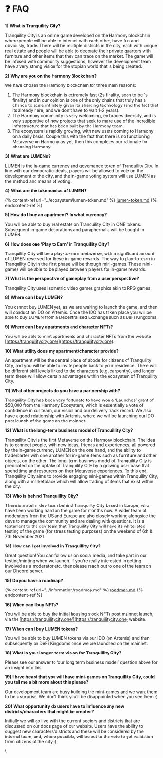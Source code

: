 # ❓ FAQ

1\) **What is Tranquility City?**&#x20;

Tranquility City is an online game developed on the Harmony blockchain where people will be able to interact with each other, have fun and obviously, trade. There will be multiple districts in the city, each with unique real estate and people will be able to decorate their private quarters with furniture and other items that they can trade on the market. The game will be infused with community suggestions, however the development team have a very strong vision for the utopian world that is being created.

**2) Why are you on the Harmony Blockchain?**&#x20;

We have chosen the Harmony blockchain for three main reasons:

1. The Harmony blockchain is extremely fast (2s finality, soon to be 1s finality) and in our opinion is one of the only chains that truly has a chance to scale infinitely given its sharding technology (and the fact that its already here, and we don’t have to wait 1-2 years).&#x20;
2. The Harmony community is very welcoming, embraces diversity, and is very supportive of new projects that seek to make use of the incredible infrastructure that has been built by the Harmony team.&#x20;
3. The ecosystem is rapidly growing, with new users coming to Harmony on a daily basis. Couple this with the fact that there is no functioning Metaverse on Harmony as yet, then this completes our rationale for choosing Harmony.

**3)** **What are LUMENs?**&#x20;

LUMEN is the in-game currency and governance token of Tranquility City. In line with our democratic ideals, players will be allowed to vote on the development of the city, and the in-game voting system will use LUMEN as the method and means of voting.&#x20;

**4)** **What are the tokenomics of LUMEN?**

{% content-ref url="../ecosystem/lumen-token.md" %}
[lumen-token.md](../ecosystem/lumen-token.md)
{% endcontent-ref %}

**5) How do I buy an apartment? In what currency?**&#x20;

You will be able to buy real estate on Tranquility City in ONE tokens. Subsequent in-game decorations and paraphernalia will be bought in LUMEN.

**6) How does one ‘Play to Earn’ in Tranquillity City?**

Tranquility City will be a play-to-earn metaverse, with a significant amount of LUMEN reserved for these in-game rewards. The way to play-to-earn in Tranquility City in the first phase will be through mini-games. These mini-games will be able to be played between players for in-game rewards.

**7) What is the perspective of gameplay from a user perspective?**

Tranquility City uses isometric video games graphics akin to RPG games.

**8) Where can I buy LUMEN?**

You cannot buy LUMEN yet, as we are waiting to launch the game, and then will conduct an IDO on Artemis. Once the IDO has taken place you will be able to buy LUMEN from a Decentralised Exchange such as DeFi Kingdoms.

**9) Where can I buy apartments and character NFTs?**

You will be able to mint apartments and character NFTs from the website [https://tranquilitycity.one/](https://tranquilitycity.one).

**10) What utility does my apartment/character provide?**

An apartment will be the central place of abode for citizens of Tranquility City, and you will be able to invite people back to your residence. There will be different skill levels linked to the characters (e.g. carpentry), and longer term these will allow certain advantages within the ecosystem of Tranquility City.

**11) What other projects do you have a partnership with?**

Tranquility City has been very fortunate to have won a ‘Launches’ grant of $50,000 from the Harmony Ecosystem, which is essentially a vote of confidence in our team, our vision and our delivery track record. We also have a good relationship with Artemis, where we will be launching our IDO post launch of the game on the mainnet.

**12) What is the long-term business model of Tranquillity City?**

Tranquility City is the first Metaverse on the Harmony blockchain. The idea is to connect people, with new ideas, friends and experiences, all powered by the in-game currency LUMEN on the one hand, and the ability to trade/barter with one another for in-game items such as furniture and other objects, on the other. The long-term business model of Tranquility City is predicated on the uptake of Tranquility City by a growing user base that spend time and resources on their Metaverse experiences. To this end, Tranquility City aims to provide engaging mini-games within Tranquility City, along with a marketplace which will allow trading of items that exist within the city.

**13) Who is behind Tranquillity City?**

There is a stellar dev team behind Tranquility City based in Europe, who have been working hard on the game for months now. A wider team of moderators from the US and Europe are also closely working alongside the devs to manage the community and are dealing with questions. It is a testament to the dev team that Tranquility City will have its whitelisted testing of the game (for stress testing purposes) on the weekend of 6th & 7th November 2021.

**14) How can I get involved in Tranquillity City?**

Great question! You can follow us on social media, and take part in our testing/minting when we launch. If you’re really interested in getting involved as a moderator etc, then please reach out to one of the team on our Discord server.

**15) Do you have a roadmap?**

{% content-ref url="../information/roadmap.md" %}
[roadmap.md](../information/roadmap.md)
{% endcontent-ref %}

**16) When can I buy NFTs?**

You will be able to buy the initial housing stock NFTs post mainnet launch, via the [https://tranquilitycity.one/](https://tranquilitycity.one) website.&#x20;

**17) When can I buy LUMEN tokens?**

You will be able to buy LUMEN tokens via our IDO (on Artemis) and then subsequently on DeFi Kingdoms once we are launched on the mainnet.

**18) What is your longer-term vision for Tranquillity City?**

Please see our answer to ‘our long term business model’ question above for an insight into this.

**19) I have heard that you will have mini-games on Tranquillity City, could you tell me a bit more about this please?**

Our development team are busy building the mini-games and we want them to be a surprise. We don’t think you’ll be disappointed when you see them :)

**20) What opportunity do users have to influence any new districts/characters that might be created?**

Initially we will go live with the current sectors and districts that are discussed on our docs page of our website. Users have the ability to suggest new characters/districts and these will be considered by the internal team, and, where possible, will be put to the vote to get validation from citizens of the city :)

\




&#x20;
